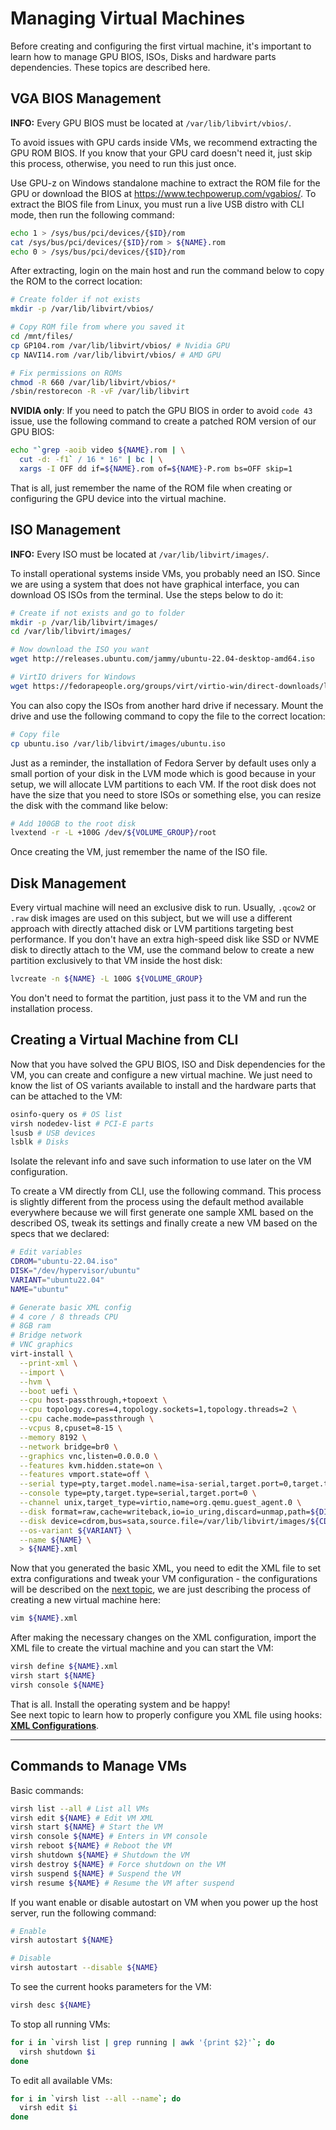 # Managing Virtual Machines

Before creating and configuring the first virtual machine, it's important to learn how to manage GPU BIOS, ISOs, Disks and hardware parts dependencies. These topics are described here.

## VGA BIOS Management

**INFO:** Every GPU BIOS must be located at ``/var/lib/libvirt/vbios/``.

To avoid issues with GPU cards inside VMs, we recommend extracting the GPU ROM BIOS. If you know that your GPU card doesn't need it, just skip this process, otherwise, you need to run this just once.

Use GPU-z on Windows standalone machine to extract the ROM file for the GPU or download the BIOS at <https://www.techpowerup.com/vgabios/>. To extract the BIOS file from Linux, you must run a live USB distro with CLI mode, then run the following command:

```bash
echo 1 > /sys/bus/pci/devices/{$ID}/rom
cat /sys/bus/pci/devices/{$ID}/rom > ${NAME}.rom
echo 0 > /sys/bus/pci/devices/{$ID}/rom
```

After extracting, login on the main host and run the command below to copy the ROM to the correct location:

```bash
# Create folder if not exists
mkdir -p /var/lib/libvirt/vbios/

# Copy ROM file from where you saved it
cd /mnt/files/
cp GP104.rom /var/lib/libvirt/vbios/ # Nvidia GPU
cp NAVI14.rom /var/lib/libvirt/vbios/ # AMD GPU

# Fix permissions on ROMs
chmod -R 660 /var/lib/libvirt/vbios/*
/sbin/restorecon -R -vF /var/lib/libvirt
```

**NVIDIA only**: If you need to patch the GPU BIOS in order to avoid ``code 43`` issue, use the following command to create a patched ROM version of our GPU BIOS:

```bash
echo "`grep -aoib video ${NAME}.rom | \
  cut -d: -f1` / 16 * 16" | bc | \
  xargs -I OFF dd if=${NAME}.rom of=${NAME}-P.rom bs=OFF skip=1
```

That is all, just remember the name of the ROM file when creating or configuring the GPU device into the virtual machine.

## ISO Management

**INFO:** Every ISO must be located at ``/var/lib/libvirt/images/``.

To install operational systems inside VMs, you probably need an ISO. Since we are using a system that does not have graphical interface, you can download OS ISOs from the terminal. Use the steps below to do it:

```bash
# Create if not exists and go to folder
mkdir -p /var/lib/libvirt/images/
cd /var/lib/libvirt/images/

# Now download the ISO you want
wget http://releases.ubuntu.com/jammy/ubuntu-22.04-desktop-amd64.iso

# VirtIO drivers for Windows
wget https://fedorapeople.org/groups/virt/virtio-win/direct-downloads/latest-virtio/virtio-win.iso
```

You can also copy the ISOs from another hard drive if necessary. Mount the drive and use the following command to copy the file to the correct location:

```bash
# Copy file
cp ubuntu.iso /var/lib/libvirt/images/ubuntu.iso
```

Just as a reminder, the installation of Fedora Server by default uses only a small portion of your disk in the LVM mode which is good because in your setup, we will allocate LVM partitions to each VM. If the root disk does not have the size that you need to store ISOs or something else, you can resize the disk with the command like below:

```bash
# Add 100GB to the root disk
lvextend -r -L +100G /dev/${VOLUME_GROUP}/root
```

Once creating the VM, just remember the name of the ISO file.

## Disk Management

Every virtual machine will need an exclusive disk to run. Usually, ``.qcow2`` or ``.raw`` disk images are used on this subject, but we will use a different approach with directly attached disk or LVM partitions targeting best performance. If you don't have an extra high-speed disk like SSD or NVME disk to directly attach to the VM, use the command below to create a new partition exclusively to that VM inside the host disk:

```bash
lvcreate -n ${NAME} -L 100G ${VOLUME_GROUP}
```

You don't need to format the partition, just pass it to the VM and run the installation process.

## Creating a Virtual Machine from CLI

Now that you have solved the GPU BIOS, ISO and Disk dependencies for the VM, you can create and configure a new virtual machine. We just need to know the list of OS variants available to install and the hardware parts that can be attached to the VM:

```bash
osinfo-query os # OS list
virsh nodedev-list # PCI-E parts
lsusb # USB devices
lsblk # Disks
```

Isolate the relevant info and save such information to use later on the VM configuration.

To create a VM directly from CLI, use the following command. This process is slightly different from the process using the default method available everywhere because we will first generate one sample XML based on the described OS, tweak its settings and finally create a new VM based on the specs that we declared:

```bash
# Edit variables
CDROM="ubuntu-22.04.iso"
DISK="/dev/hypervisor/ubuntu"
VARIANT="ubuntu22.04"
NAME="ubuntu"

# Generate basic XML config
# 4 core / 8 threads CPU
# 8GB ram
# Bridge network
# VNC graphics
virt-install \
  --print-xml \
  --import \
  --hvm \
  --boot uefi \
  --cpu host-passthrough,+topoext \
  --cpu topology.cores=4,topology.sockets=1,topology.threads=2 \
  --cpu cache.mode=passthrough \
  --vcpus 8,cpuset=8-15 \
  --memory 8192 \
  --network bridge=br0 \
  --graphics vnc,listen=0.0.0.0 \
  --features kvm.hidden.state=on \
  --features vmport.state=off \
  --serial type=pty,target.model.name=isa-serial,target.port=0,target.type=isa-serial \
  --console type=pty,target.type=serial,target.port=0 \
  --channel unix,target_type=virtio,name=org.qemu.guest_agent.0 \
  --disk format=raw,cache=writeback,io=io_uring,discard=unmap,path=${DISK} \
  --disk device=cdrom,bus=sata,source.file=/var/lib/libvirt/images/${CDROM} \
  --os-variant ${VARIANT} \
  --name ${NAME} \
  > ${NAME}.xml
```

Now that you generated the basic XML, you need to edit the XML file to set extra configurations and tweak your VM configuration - the configurations will be described on the [next topic](5%20-%20XML%20Configurations.md), we are just describing the process of creating a new virtual machine here:

```bash
vim ${NAME}.xml
```

After making the necessary changes on the XML configuration, import the XML file to create the virtual machine and you can start the VM:

```bash
virsh define ${NAME}.xml
virsh start ${NAME}
virsh console ${NAME}
```

That is all. Install the operating system and be happy! \
See next topic to learn how to properly configure you XML file using hooks: **[XML Configurations](5%20-%20XML%20Configurations.md)**.

----

## Commands to Manage VMs

Basic commands:

```bash
virsh list --all # List all VMs
virsh edit ${NAME} # Edit VM XML
virsh start ${NAME} # Start the VM
virsh console ${NAME} # Enters in VM console
virsh reboot ${NAME} # Reboot the VM
virsh shutdown ${NAME} # Shutdown the VM
virsh destroy ${NAME} # Force shutdown on the VM
virsh suspend ${NAME} # Suspend the VM
virsh resume ${NAME} # Resume the VM after suspend
```

If you want enable or disable autostart on VM when you power up the host server, run the following command:

```bash
# Enable
virsh autostart ${NAME}

# Disable
virsh autostart --disable ${NAME}
```

To see the current hooks parameters for the VM:

```bash
virsh desc ${NAME}
```

To stop all running VMs:

```bash
for i in `virsh list | grep running | awk '{print $2}'`; do
  virsh shutdown $i
done
```

To edit all available VMs:

```bash
for i in `virsh list --all --name`; do
  virsh edit $i
done
```
